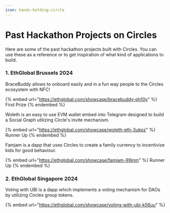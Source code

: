 ```yaml
---
icon: hands-holding-circle
---
```


# Past Hackathon Projects on Circles

Here are some of the past hackathon projects built with Circles. You can use these as a reference  or to get inspiration of what kind of applications to build.

### 1. EthGlobal  Brussels 2024

BraceBuddy allows to onboard easily and in a fun way people to the Circles ecosystem with NFC!

{% embed url="https://ethglobal.com/showcase/bracebuddy-ph10y" %}
First Prize
{% endembed %}

Woleth is an easy to use EVM wallet embed into Telegram designed to build a Social Graph utilizing Circle's invite mechanism.

{% embed url="https://ethglobal.com/showcase/woleth-eth-3ukpz" %}
Runner Up
{% endembed %}

Famjam is a dapp that uses Circles to create a family currency to incentivize kids for good behaviour.

{% embed url="https://ethglobal.com/showcase/famjam-99inm" %}
Runner Up
{% endembed %}

### 2. EthGlobal Singapore 2024

Voting with UBI is a dapp which implements a voting mechanism for DAOs by utilizing Circles group tokens.

{% embed url="https://ethglobal.com/showcase/voting-with-ubi-k56uu" %}

